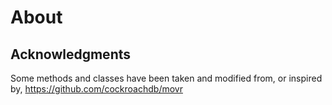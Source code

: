 # About

## Acknowledgments

Some methods and classes have been taken and modified from, or inspired by, <https://github.com/cockroachdb/movr>

